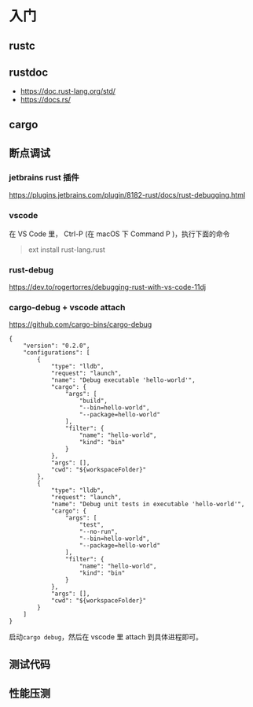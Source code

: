# 入门

## rustc

## rustdoc

- https://doc.rust-lang.org/std/
- https://docs.rs/


## cargo

## 断点调试

### jetbrains rust 插件

https://plugins.jetbrains.com/plugin/8182-rust/docs/rust-debugging.html

### vscode

在 VS Code 里， Ctrl-P (在 macOS 下 Command P )，执行下面的命令

> ext install rust-lang.rust

### rust-debug

https://dev.to/rogertorres/debugging-rust-with-vs-code-11dj

### cargo-debug + vscode attach

https://github.com/cargo-bins/cargo-debug

```
{
    "version": "0.2.0",
    "configurations": [
        {
            "type": "lldb",
            "request": "launch",
            "name": "Debug executable 'hello-world'",
            "cargo": {
                "args": [
                    "build",
                    "--bin=hello-world",
                    "--package=hello-world"
                ],
                "filter": {
                    "name": "hello-world",
                    "kind": "bin"
                }
            },
            "args": [],
            "cwd": "${workspaceFolder}"
        },
        {
            "type": "lldb",
            "request": "launch",
            "name": "Debug unit tests in executable 'hello-world'",
            "cargo": {
                "args": [
                    "test",
                    "--no-run",
                    "--bin=hello-world",
                    "--package=hello-world"
                ],
                "filter": {
                    "name": "hello-world",
                    "kind": "bin"
                }
            },
            "args": [],
            "cwd": "${workspaceFolder}"
        }
    ]
}
```

启动`cargo debug`，然后在 vscode 里 attach 到具体进程即可。

## 测试代码

## 性能压测
